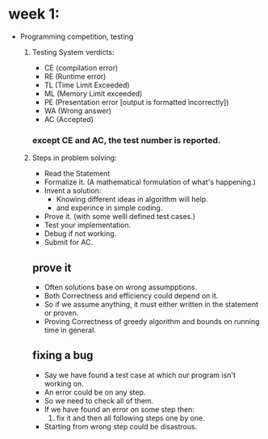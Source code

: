 # week 1:

- Programming competition, testing
	1. Testing System verdicts:
		- CE (compilation error)
		- RE (Runtime error)
		- TL (Time Limit Exceeded)
		- ML (Memory Limit exceeded)
		- PE (Presentation error [output is formatted incorrectly])
		- WA (Wrong answer)
		- AC (Accepted)

		### except CE and AC, the test number is reported.

	2. Steps in problem solving:
		- Read the Statement
		- Formalize it. (A mathematical formulation of what's happening.)
		- Invent a solution:
			- Knowing different ideas in algorithm will help.
			- and experince in simple coding.
		- Prove it. (with some welll defined test cases.)
		- Test your implementation.
		- Debug if not working.
		- Submit for AC.

		## prove it 
		- Often solutions base on wrong assumpptions.
		- Both Correctness and efficiency could depend on it.
		- So if we assume anything, it must either written in the statement or proven.
		- Proving Correctness of greedy algorithm and bounds on running time in general.

		## fixing a bug
		- Say we have found a test case at which our program isn't working on.
		- An error could be on any step.
		- So we need to check all of them.
		- If we have found an error on some step then:
			1. fix it and then all following steps one by one.
		- Starting from wrong step could be disastrous.